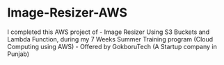 # Image-Resizer-AWS
I completed this AWS project of - Image Resizer Using S3 Buckets and Lambda Function, during my 7 Weeks Summer Training program (Cloud Computing using AWS) - Offered by GokboruTech (A Startup company in Punjab)
